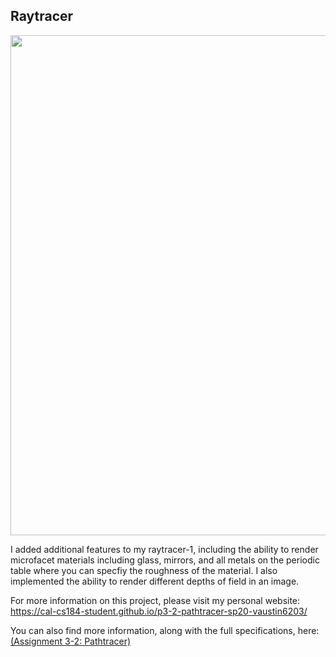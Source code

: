 ## Raytracer
<p>
<img src="https://cs184.eecs.berkeley.edu/cs184_sp17_content/article_images/21_1.jpg" width="800px" />
</p>

I added additional features to my raytracer-1, including the ability to render microfacet materials including glass, mirrors, and all metals on the periodic table where you can specfiy the roughness of the material. I also implemented the ability to render different depths of field in an image. 

For more information on this project, please visit my personal website:  https://cal-cs184-student.github.io/p3-2-pathtracer-sp20-vaustin6203/

You can also find more information, along with the full specifications, here: [(Assignment 3-2: Pathtracer)](https://cs184.eecs.berkeley.edu/sp20/article/29/assignment-3-2-pathtracer)

